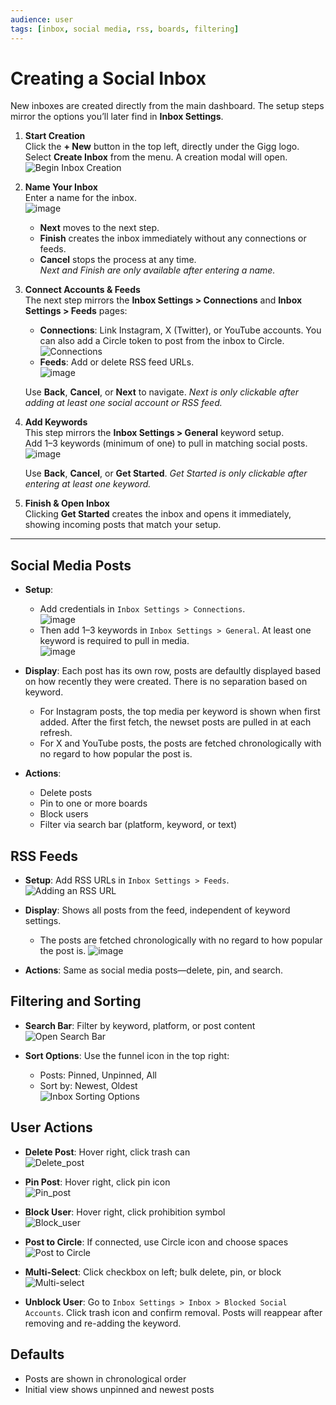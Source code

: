```yaml
---
audience: user
tags: [inbox, social media, rss, boards, filtering]
---
```


# Creating a Social Inbox

New inboxes are created directly from the main dashboard. The setup steps mirror the options you’ll later find in **Inbox Settings**.

1. **Start Creation**  
   Click the **+ New** button in the top left, directly under the Gigg logo.  
   Select **Create Inbox** from the menu. A creation modal will open.  
   ![Begin Inbox Creation](https://github.com/user-attachments/assets/2c31c974-fb71-4c47-8b6f-4934e2630fdc)

2. **Name Your Inbox**  
   Enter a name for the inbox.  
   ![image](https://github.com/user-attachments/assets/e771d4e7-745b-4023-a7ce-c5b8e4438e4f)

   - **Next** moves to the next step.  
   - **Finish** creates the inbox immediately without any connections or feeds.  
   - **Cancel** stops the process at any time.  
   *Next and Finish are only available after entering a name.*

3. **Connect Accounts & Feeds**  
   The next step mirrors the **Inbox Settings > Connections** and **Inbox Settings > Feeds** pages:  
   - **Connections**: Link Instagram, X (Twitter), or YouTube accounts. You can also add a Circle token to post from the inbox to Circle.  
     ![Connections](https://github.com/user-attachments/assets/18332ef7-0a78-4606-a05f-a790664c5b40)  
   - **Feeds**: Add or delete RSS feed URLs.  
     ![image](https://github.com/user-attachments/assets/5343d6a5-6775-47ba-87d9-7c5996b7af3e)  

   Use **Back**, **Cancel**, or **Next** to navigate. *Next is only clickable after adding at least one social account or RSS feed.*

4. **Add Keywords**  
   This step mirrors the **Inbox Settings > General** keyword setup.  
   Add 1–3 keywords (minimum of one) to pull in matching social posts.  
   ![image](https://github.com/user-attachments/assets/719c2944-73ee-4cf6-a46b-0d3799c05816)

   Use **Back**, **Cancel**, or **Get Started**. *Get Started is only clickable after entering at least one keyword.*

5. **Finish & Open Inbox**  
   Clicking **Get Started** creates the inbox and opens it immediately, showing incoming posts that match your setup.

---

## Social Media Posts

- **Setup**:
    - Add credentials in `Inbox Settings > Connections`.  
      ![image](https://github.com/user-attachments/assets/0083644a-ae36-4d59-9d3b-4d4491a95491)
    - Then add 1–3 keywords in `Inbox Settings > General`. At least one keyword is required to pull in media.  
      ![image](https://github.com/user-attachments/assets/f935702c-fcea-48b9-b035-9ac1855dd16f)

- **Display**:  Each post has its own row, posts are defaultly displayed based on how recently they were created. There is no separation based on keyword.
   - For Instagram posts, the top media per keyword is shown when first added.  After the first fetch, the newset posts are pulled in at each refresh.
   - For X and YouTube posts, the posts are fetched chronologically with no regard to how popular the post is.

- **Actions**:
  - Delete posts
  - Pin to one or more boards
  - Block users
  - Filter via search bar (platform, keyword, or text)

## RSS Feeds

- **Setup**: Add RSS URLs in `Inbox Settings > Feeds`.  
  ![Adding an RSS URL](https://github.com/user-attachments/assets/d6ae77f7-7d4f-4a40-97d3-e2b522ae08fa)

- **Display**: Shows all posts from the feed, independent of keyword settings.
   - The posts are fetched chronologically with no regard to how popular the post is.
  ![image](https://github.com/user-attachments/assets/f42c78f3-8b44-465e-8f8d-a289f03ac598)

- **Actions**: Same as social media posts—delete, pin, and search.

## Filtering and Sorting

- **Search Bar**: Filter by keyword, platform, or post content  
  ![Open Search Bar](https://github.com/user-attachments/assets/deafaa8f-43e6-4880-b85a-cb8acb47b3ec)

- **Sort Options**: Use the funnel icon in the top right:
  - Posts: Pinned, Unpinned, All
  - Sort by: Newest, Oldest  
    ![Inbox Sorting Options](https://github.com/user-attachments/assets/5cf375f1-fde5-4ff0-8657-c1d837d02378)

## User Actions

- **Delete Post**: Hover right, click trash can  
  ![Delete_post](https://github.com/user-attachments/assets/3dea11dd-a047-4391-93af-81d2fc7985fe)

- **Pin Post**: Hover right, click pin icon  
  ![Pin_post](https://github.com/user-attachments/assets/b6ac2dce-ffe2-4be0-a23d-82cfe01f2fba)

- **Block User**: Hover right, click prohibition symbol  
  ![Block_user](https://github.com/user-attachments/assets/b0becd7e-cd67-4d03-90c6-ac389b5b3547)

- **Post to Circle**: If connected, use Circle icon and choose spaces  
 ![Post to Circle](https://github.com/user-attachments/assets/b013a06c-fdb7-48a3-bb42-d1d8e30fb4ce)


- **Multi-Select**: Click checkbox on left; bulk delete, pin, or block  
  ![Multi-select](https://github.com/user-attachments/assets/633fd06a-2f88-41dc-aae9-c9e128e25d70)

- **Unblock User**: Go to `Inbox Settings > Inbox > Blocked Social Accounts`. Click trash icon and confirm removal. Posts will reappear after removing and re-adding the keyword.

## Defaults

- Posts are shown in chronological order
- Initial view shows unpinned and newest posts
